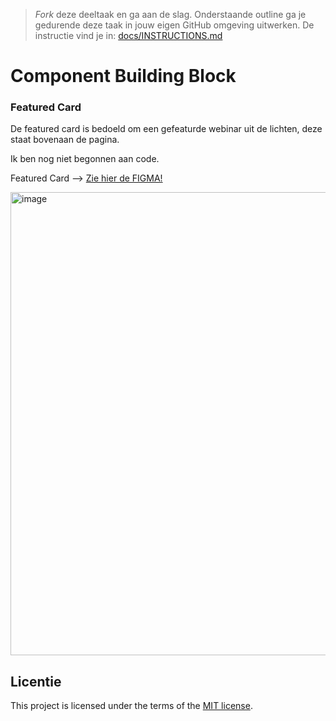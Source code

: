 > _Fork_ deze deeltaak en ga aan de slag. 
Onderstaande outline ga je gedurende deze taak in jouw eigen GitHub omgeving uitwerken. 
De instructie vind je in: [docs/INSTRUCTIONS.md](docs/INSTRUCTIONS.md)

# Component Building Block

### Featured Card

De featured card is bedoeld om een gefeaturde webinar uit de lichten, deze staat bovenaan de pagina.

Ik ben nog niet begonnen aan code.

Featured Card --> [Zie hier de FIGMA!](https://www.figma.com/design/kfdi2uGWsPhtdPR3ZwxHVd/Untitled?node-id=0-1&t=SWoafuHs30I2Uswb-1)

<img width="741" alt="image" src="https://github.com/user-attachments/assets/8cc23921-333b-4b1e-84df-97f549191783">


## Licentie

This project is licensed under the terms of the [MIT license](./LICENSE).

